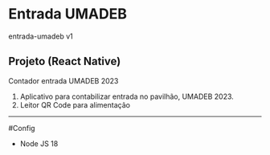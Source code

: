 # Entrada UMADEB

entrada-umadeb v1

## Projeto (React Native)

Contador entrada UMADEB 2023

1. Aplicativo para contabilizar entrada no pavilhão, UMADEB 2023.
2. Leitor QR Code para alimentação

---

#Config

- Node JS 18
